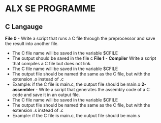 # ALX SE PROGRAMME
## C Langauge
**File 0** - Write a script that runs a C file through the preprocessor and save the result into another file.
- The C file name will be saved in the variable $CFILE
- The output should be saved in the file c
**File 1** - **Compiler** Write a script that compiles a C file but does not link.
- The C file name will be saved in the variable $CFILE
- The output file should be named the same as the C file, but with the extension .o instead of .c
- Example: if the C file is main.c, the output file should be main.o
**2-assembler** - Write a script that generates the assembly code of a C code and save it in an output file.
- The C file name will be saved in the variable $CFILE
- The output file should be named the same as the C file, but with the extension .s instead of .c
- Example: if the C file is main.c, the output file should be main.s
		
